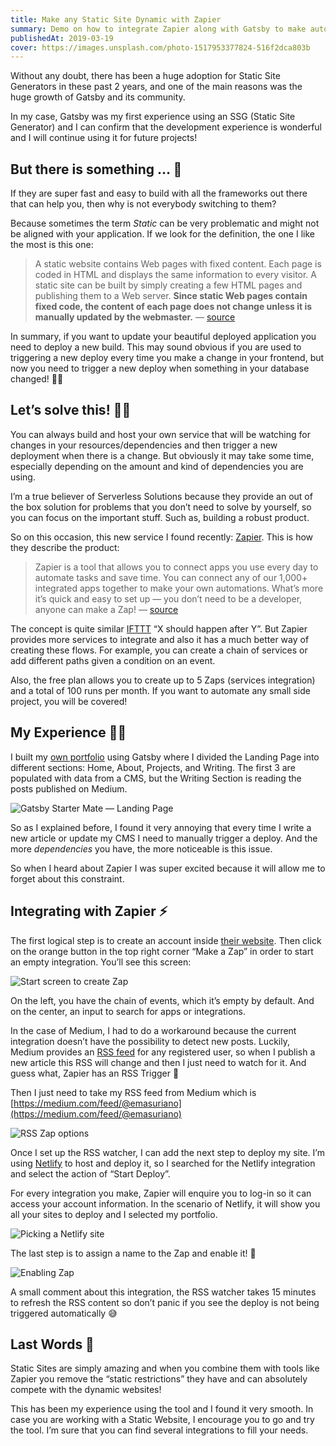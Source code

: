 ```yaml
---
title: Make any Static Site Dynamic with Zapier
summary: Demo on how to integrate Zapier along with Gatsby to make automatic deploys based on events.
publishedAt: 2019-03-19
cover: https://images.unsplash.com/photo-1517953377824-516f2dca803b
---
```


Without any doubt, there has been a huge adoption for Static Site Generators in these past 2 years, and one of the main reasons was the huge growth of Gatsby and its community.

In my case, Gatsby was my first experience using an SSG (Static Site Generator) and I can confirm that the development experience is wonderful and I will continue using it for future projects!

## But there is something … 🤔

If they are super fast and easy to build with all the frameworks out there that can help you, then why is not everybody switching to them?

Because sometimes the term _Static_ can be very problematic and might not be aligned with your application. If we look for the definition, the one I like the most is this one:

> A static website contains Web pages with fixed content. Each page is coded in HTML and displays the same information to every visitor. A static site can be built by simply creating a few HTML pages and publishing them to a Web server. **Since static Web pages contain fixed code, the content of each page does not change unless it is manually updated by the webmaster.** — [source](https://techterms.com/definition/staticwebsite)

In summary, if you want to update your beautiful deployed application you need to deploy a new build. This may sound obvious if you are used to triggering a new deploy every time you make a change in your frontend, but now you need to trigger a new deploy when something in your database changed! 🤦‍♂️

## Let’s solve this! 👷‍♂️

You can always build and host your own service that will be watching for changes in your resources/dependencies and then trigger a new deployment when there is a change. But obviously it may take some time, especially depending on the amount and kind of dependencies you are using.

I’m a true believer of Serverless Solutions because they provide an out of the box solution for problems that you don’t need to solve by yourself, so you can focus on the important stuff. Such as, building a robust product.

So on this occasion, this new service I found recently: [Zapier](http://zapier.com/). This is how they describe the product:

> Zapier is a tool that allows you to connect apps you use every day to automate tasks and save time. You can connect any of our 1,000+ integrated apps together to make your own automations. What’s more it’s quick and easy to set up — you don’t need to be a developer, anyone can make a Zap! — [source](https://zapier.com/help/what-is-zapier/)

The concept is quite similar [IFTTT](https://ifttt.com/) “X should happen after Y”. But Zapier provides more services to integrate and also it has a much better way of creating these flows. For example, you can create a chain of services or add different paths given a condition on an event.

Also, the free plan allows you to create up to 5 Zaps (services integration) and a total of 100 runs per month. If you want to automate any small side project, you will be covered!

## My Experience 🙋‍♂️

I built my [own portfolio](https://gatsby-starter-mate.netlify.app/) using Gatsby where I divided the Landing Page into different sections: Home, About, Projects, and Writing. The first 3 are populated with data from a CMS, but the Writing Section is reading the posts published on Medium.

![Gatsby Starter Mate — Landing Page](./_images/Gatsby_Starter_Mate_—_Landing_Page.png)

So as I explained before, I found it very annoying that every time I write a new article or update my CMS I need to manually trigger a deploy. And the more _dependencies_ you have, the more noticeable is this issue.

So when I heard about Zapier I was super excited because it will allow me to forget about this constraint.

## Integrating with Zapier ⚡️

The first logical step is to create an account inside [their website](http://zapier.com/). Then click on the orange button in the top right corner “Make a Zap” in order to start an empty integration. You’ll see this screen:

![Start screen to create Zap](./_images/Start_screen_to_create_Zap.png)

On the left, you have the chain of events, which it’s empty by default. And on the center, an input to search for apps or integrations.

In the case of Medium, I had to do a workaround because the current integration doesn’t have the possibility to detect new posts. Luckily, Medium provides an [RSS feed](https://help.medium.com/hc/en-us/articles/214874118-RSS-feeds) for any registered user, so when I publish a new article this RSS will change and then I just need to watch for it. And guess what, Zapier has an RSS Trigger 🎉

Then I just need to take my RSS feed from Medium which is [https://medium.com/feed/@emasuriano](https://medium.com/feed/@emasuriano)

![RSS Zap options](./_images/RSS_Zap_options.png)

Once I set up the RSS watcher, I can add the next step to deploy my site. I’m using [Netlify](https://netlify.com) to host and deploy it, so I searched for the Netlify integration and select the action of “Start Deploy”.

For every integration you make, Zapier will enquire you to log-in so it can access your account information. In the scenario of Netlify, it will show you all your sites to deploy and I selected my portfolio.

![Picking a Netlify site](./_images/Picking_a_Netlify_site.png)

The last step is to assign a name to the Zap and enable it! 🎉

![Enabling Zap](./_images/Enabling_Zap.png)

A small comment about this integration, the RSS watcher takes 15 minutes to refresh the RSS content so don’t panic if you see the deploy is not being triggered automatically 😅

## Last Words 👋

Static Sites are simply amazing and when you combine them with tools like Zapier you remove the “static restrictions” they have and can absolutely compete with the dynamic websites!

This has been my experience using the tool and I found it very smooth. In case you are working with a Static Website, I encourage you to go and try the tool. I’m sure that you can find several integrations to fill your needs.
